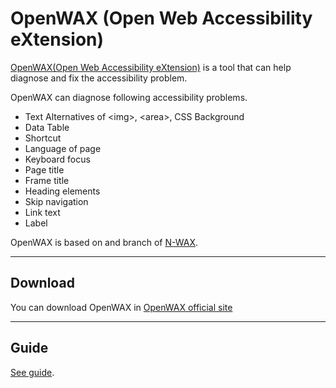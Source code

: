 OpenWAX (Open Web Accessibility eXtension)
========================================

[OpenWAX(Open Web Accessibility eXtension)](http://openwax.miya.pe.kr) is a tool that can help diagnose and fix the accessibility problem.

OpenWAX can diagnose following accessibility problems.

 * Text Alternatives of \<img\>, \<area\>, CSS Background
 * Data Table
 * Shortcut
 * Language of page
 * Keyboard focus
 * Page title
 * Frame title
 * Heading elements
 * Skip navigation
 * Link text
 * Label

OpenWAX is based on and branch of [N-WAX](http://html.nhncorp.com/markup_tools/nwax).

----

Download
--------
You can download OpenWAX in [OpenWAX official site](http://openwax.miya.pe.kr)

----

Guide
-----
[See guide](http://openwax.miya.pe.kr/#guide).
